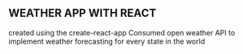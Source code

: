 

## WEATHER APP WITH REACT

created using the create-react-app
Consumed open weather API to implement weather forecasting for every state in the world


